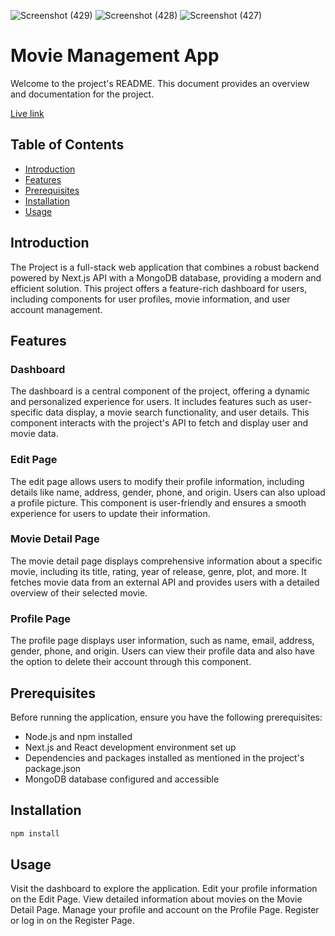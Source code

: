 ![Screenshot (429)](https://github.com/IbiminaFG/movie-management-app/assets/82587474/faf24426-fe33-4880-b7b4-b92560a95951)
![Screenshot (428)](https://github.com/IbiminaFG/movie-management-app/assets/82587474/22c8ec2e-c1f0-45c3-9feb-a14db135d3b5)
![Screenshot (427)](https://github.com/IbiminaFG/movie-management-app/assets/82587474/647e9569-09aa-47ee-9dd6-34efc2e22d28)
# Movie Management App

Welcome to the project's README. This document provides an overview and documentation for the project.

[Live link](https://movie-management-app-two.vercel.app/profile)

## Table of Contents

- [Introduction](#introduction)
- [Features](#features)
- [Prerequisites](#prerequisites)
- [Installation](#installation)
- [Usage](#usage)

## Introduction

The Project is a full-stack web application that combines a robust backend powered by Next.js API with a MongoDB database, providing a modern and efficient solution. This project offers a feature-rich dashboard for users, including components for user profiles, movie information, and user account management.

## Features

### Dashboard

The dashboard is a central component of the project, offering a dynamic and personalized experience for users. It includes features such as user-specific data display, a movie search functionality, and user details. This component interacts with the project's API to fetch and display user and movie data.

### Edit Page

The edit page allows users to modify their profile information, including details like name, address, gender, phone, and origin. Users can also upload a profile picture. This component is user-friendly and ensures a smooth experience for users to update their information.

### Movie Detail Page

The movie detail page displays comprehensive information about a specific movie, including its title, rating, year of release, genre, plot, and more. It fetches movie data from an external API and provides users with a detailed overview of their selected movie.

### Profile Page

The profile page displays user information, such as name, email, address, gender, phone, and origin. Users can view their profile data and also have the option to delete their account through this component.

## Prerequisites

Before running the application, ensure you have the following prerequisites:

- Node.js and npm installed
- Next.js and React development environment set up
- Dependencies and packages installed as mentioned in the project's package.json
- MongoDB database configured and accessible

## Installation

```bash
npm install
```

## Usage

Visit the dashboard to explore the application.
Edit your profile information on the Edit Page.
View detailed information about movies on the Movie Detail Page.
Manage your profile and account on the Profile Page.
Register or log in on the Register Page.
